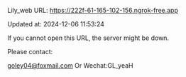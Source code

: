 Lily_web URL: https://222f-61-165-102-156.ngrok-free.app

Updated at: 2024-12-06 11:53:24

If you cannot open this URL, the server might be down.

Please contact: 

goley04@foxmail.com Or Wechat:GL_yeaH